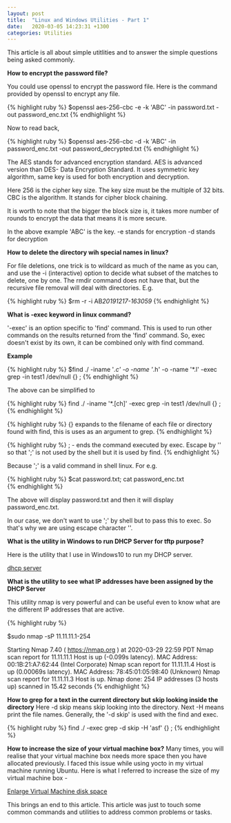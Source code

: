 ```yaml
---
layout: post
title:  "Linux and Windows Utilities - Part 1"
date:   2020-03-05 14:23:31 +1300
categories: Utilities
---
```


This article is all about simple utitlities and to answer the simple questions being asked commonly.

**How to encrypt the password file?**

You could use openssl to encrypt the password file.
Here is the command provided by openssl to encrypt any file.

{% highlight ruby %}
$openssl aes-256-cbc  -e -k 'ABC' -in password.txt -out password_enc.txt
{% endhighlight %}

Now to read back,

{% highlight ruby %}
$openssl aes-256-cbc  -d -k 'ABC' -in password_enc.txt -out password_decrypted.txt
{% endhighlight %}

The AES stands for advanced encryption standard.
AES is advanced version than DES- Data Encryption Standard. It uses symmetric key algorithm, same key is used for both encryption and decryption.

Here 256 is the cipher key size.
The key size must be the multiple of 32 bits. CBC is the algorithm.
It stands for cipher block chaining. 

It is worth to note that the bigger the block size is, it takes more number of rounds to encrypt the data that means it is more secure.

In the above example 'ABC' is the key.
-e stands for encryption
-d stands for decryption

**How to delete the directory wih special names in linux?**

For file deletions, one trick is to wildcard as much of the name as you can, and use the -i (interactive) option to decide what subset of the matches to delete, one by one. The rmdir command does not have that, but the recursive file removal will deal with directories. E.g.

{% highlight ruby %}
$rm -r -i AB*20191217-163059*
{% endhighlight %}

**What is -exec keyword in linux command?**

'-exec' is an option specific to 'find' command. This is used to run other commands on the results returned from the 'find' command. So, exec doesn't exist by its own, it can be combined only with find command.

**Example**

{% highlight ruby %}
$find ./ -iname '*.c' -o -name '*.h' -o -name '*.l' -exec grep -in test1 /dev/null {} \;
{% endhighlight %}

The above can be simplified to

{% highlight ruby %}
find ./ -iname '*.[ch]' -exec grep -in test1 /dev/null {} \;
{% endhighlight %}

{% highlight ruby %}
{} expands to the filename of each file or directory found with find, this is uses as an argument to grep.
{% endhighlight %}

{% highlight ruby %}
; - ends the command executed by exec. Escape by '\' so that ';' is not used by the shell but it is used by find.
{% endhighlight %}

Because ';' is a valid command in shell linux. For e.g.

{% highlight ruby %}
$cat password.txt; cat password_enc.txt  
{% endhighlight %}

The above will display password.txt and then it will display password_enc.txt. 

In our case, we don't want to use ';' by shell but to pass this to exec. So that's why we are using escape character '\'.

**What is the utility in Windows to run DHCP Server for tftp purpose?**

Here is the utility that I use in Windows10 to run my DHCP server.

[dhcp server](https://www.dhcpserver.de/cms/)

**What is the utility to see what IP addresses have been assigned by the DHCP Server**

This utility nmap is very powerful and can be useful even to know what are the different IP addresses  that 
are active. 

{% highlight ruby %}

$sudo nmap -sP 11.11.11.1-254

Starting Nmap 7.40 ( https://nmap.org ) at 2020-03-29 22:59 PDT
Nmap scan report for 11.11.11.1
Host is up (-0.099s latency).
MAC Address: 00:1B:21:A7:62:44 (Intel Corporate)
Nmap scan report for 11.11.11.4
Host is up (0.00069s latency).
MAC Address: 78:45:01:05:98:40 (Unknown)
Nmap scan report for 11.11.11.3
Host is up.
Nmap done: 254 IP addresses (3 hosts up) scanned in 15.42 seconds 
{% endhighlight %}

**How to grep for a text in the current directory but skip looking inside the directory**
Here -d skip means skip looking into the directory.
Next -H means print the file names.
Generally, the '-d skip' is used with the find and exec.

{% highlight ruby %}
find ./ -exec grep -d skip -H 'asf' {} \;
{% endhighlight %}

**How to increase the size of your virtual machine box?**
Many times, you will realise that your virtual machine box needs more space then you have allocated previously.
I faced this issue while using yocto in my virtual machine running Ubuntu. Here is what I referred to increase
the size of my virtual machine box - 

[Enlarge Virtual Machine disk space](https://drive.google.com/open?id=1ZLMDLuKJZ9nKfB_6DXYVlBid0gCLYsS9)


This brings an end to this article. This article was just to touch some
common commands and utilities to address common problems or tasks.